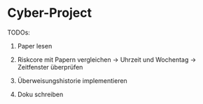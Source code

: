 # Cyber-Project


TODOs:

1. Paper lesen
  
2. Riskcore mit Papern vergleichen
-> Uhrzeit und Wochentag
-> Zeitfenster überprüfen

3. Überweisungshistorie implementieren

4. Doku schreiben
